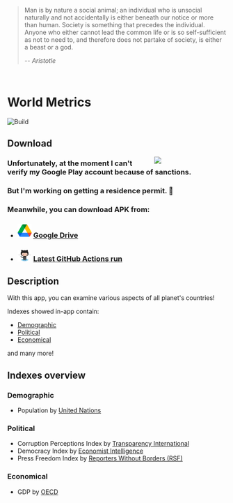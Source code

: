 > Man is by nature a social animal; an individual who is unsocial naturally and not accidentally is either beneath our notice or more than human. Society is something that precedes the individual. Anyone who either cannot lead the common life or is so self-sufficient as not to need to, and therefore does not partake of society, is either a beast or a god.
>
> -- <cite>Aristotle</cite>

<br/>

# World Metrics

![Build](https://github.com/AlexanderShelyugov/WorldMetrics/actions/workflows/main.yml/badge.svg)


## Download

<img src="https://github.com/AlexanderShelyugov/WorldMetrics/blob/main/images/WorldMetrics_showcase.gif" width="33%" align="right"/>

### Unfortunately, at the moment I can't verify my Google Play account because of sanctions.
### But I'm working on getting a residence permit. 🙂
### Meanwhile, you can download APK from:

- ### <img src="https://github.com/AlexanderShelyugov/WorldMetrics/blob/main/images/Google%20Drive.png" width="32dp" /> [Google Drive](https://drive.google.com/file/d/1mgC4irhPEKnd_1v2gA3Vy6_-gZoVqZc6/view?usp=sharing)

- ### <img src="https://github.com/AlexanderShelyugov/WorldMetrics/blob/main/images/Octocat.png" width="32dp" /> [Latest GitHub Actions run](https://github.com/AlexanderShelyugov/WorldMetrics/actions/runs/2619222733)

## Description

With this app, you can examine various aspects of all planet's countries!

Indexes showed in-app contain:
- [Demographic](#Demographic)
- [Political](#Political)
- [Economical](#Economical)

and many more!

## Indexes overview

### Demographic
- Population by [United Nations](https://population.un.org/wpp/Download/Standard/)

### Political
- Corruption Perceptions Index by [Transparency International](https://www.transparency.org/en/cpi/2021)
- Democracy Index by [Economist Intelligence](https://www.eiu.com/n/campaigns/democracy-index-2021/)
- Press Freedom Index by [Reporters Without Borders (RSF)](https://rsf.org/en/index)

### Economical
- GDP by [OECD](https://data.oecd.org/gdp/gross-domestic-product-gdp.htm)

